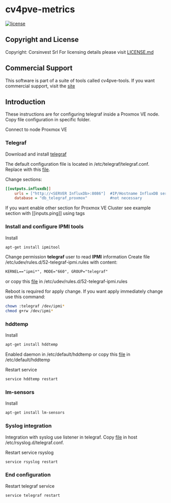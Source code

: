 # cv4pve-metrics

[![license](https://img.shields.io/github/license/corsinvest/cv4pve-metrics.svg)](https://github.com/Corsinvest/cv4pve-metrics/blob/master/LICENSE.md)

## Copyright and License

Copyright: Corsinvest Srl
For licensing details please visit [LICENSE.md](https://github.com/Corsinvest/cv4pve-metrics/blob/master/LICENSE.md)

## Commercial Support

This software is part of a suite of tools called cv4pve-tools. If you want commercial support, visit the [site](https://www.cv4pve-tools.com)

## Introduction

These instructions are for configuring telegraf inside a Proxmox VE node.
Copy file configuration in specific folder.

Connect to node Proxmox VE

### Telegraf

Download and install [telegraf](https://portal.influxdata.com/downloads/)

The default configuration file is located in /etc/telegraf/telegraf.conf. Replace with this [file](./etc/telegraf/telegraf.conf).

Change sections:

```ini
[[outputs.influxdb]]
    urls = ["http://<SERVER InfluxDb>:8086"]  #IP/Hostname InfluxDB server
    database = "db_telegraf_proxmox"          #not necessary
```

If you want enable other section for Proxmox VE Cluster see example section with [[inputs.ping]] using tags

### Install and configure IPMI tools

Install

```sh
apt-get install ipmitool
```

Change permission **telegraf** user to read **IPMI** information
Create file /etc/udev/rules.d/52-telegraf-ipmi.rules with content:

```txt
KERNEL=="ipmi*", MODE="660", GROUP="telegraf"
```

or copy this [file](./etc/udev/rules.d/52-telegraf-ipmi.rules) in /etc/udev/rules.d/52-telegraf-ipmi.rules

Reboot is required for apply change. If you want apply immediately change use this command:

```sh
chown :telegraf /dev/ipmi*
chmod g+rw /dev/ipmi*
```

### hddtemp

Install

```sh
apt-get install hddtemp
```

Enabled daemon in /etc/default/hddtemp or copy this [file](./etc/default/hddtemp) in /etc/default/hddtemp

Restart service

```sh
service hddtemp restart
```

### lm-sensors

Install

```sh
apt-get install lm-sensors
```

### Syslog integration

Integration with syslog use listener in telegraf.
Copy [file](./etc/rsyslog.d/telegraf.conf) in host /etc/rsyslog.d/telegraf.conf.

Restart service rsyslog

```sh
service rsyslog restart
```

### End configuration

Restart telegraf service

```sh
service telegraf restart
```
